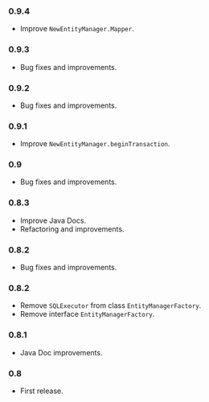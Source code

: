 ### 0.9.4

* Improve `NewEntityManager.Mapper`.


### 0.9.3

* Bug fixes and improvements.


### 0.9.2

* Bug fixes and improvements.


### 0.9.1

* Improve `NewEntityManager.beginTransaction`.


### 0.9

* Bug fixes and improvements.


### 0.8.3

* Improve Java Docs.
* Refactoring and improvements.


### 0.8.2

* Bug fixes and improvements.


### 0.8.2

* Remove `SQLExecutor` from class `EntityManagerFactory`.
* Remove interface `EntityManagerFactory`.


### 0.8.1

* Java Doc improvements.


### 0.8

* First release.
